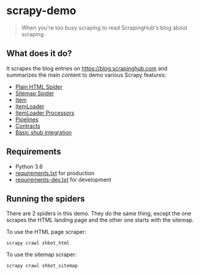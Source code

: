 # scrapy-demo

> When you're too busy scraping to read ScrapingHub's blog about scraping.

## What does it do?
It scrapes the blog entries on https://blog.scrapinghub.com and summarizes
the main content to demo various Scrapy features:
* [Plain HTML Spider](https://doc.scrapy.org/en/latest/topics/spiders.html#scrapy-spider)
* [Sitemap Spider](https://doc.scrapy.org/en/latest/topics/spiders.html#sitemapspider)
* [Item](https://doc.scrapy.org/en/latest/topics/items.html)
* [ItemLoader](https://doc.scrapy.org/en/latest/topics/loaders.html)
* [ItemLoader Processors](https://doc.scrapy.org/en/latest/topics/loaders.html#declaring-input-and-output-processors)
* [Pipelines](https://doc.scrapy.org/en/latest/topics/item-pipeline.html)
* [Contracts](https://doc.scrapy.org/en/latest/topics/contracts.html)
* [Basic shub integration](https://shub.readthedocs.io/en/stable/deploying.html)

## Requirements
* Python 3.6
* [requirements.txt](requirements.txt) for production
* [requirements-dev.txt](requirements-dev.txt) for development

## Running the spiders
There are 2 spiders in this demo. They do the same thing, except the one
scrapes the HTML landing page and the other one starts with the sitemap.

To use the HTML page scraper:

`scrapy crawl shbot_html`

To use the sitemap scraper:

`scrapy crawl shbot_sitemap`
